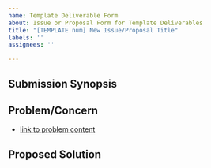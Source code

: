 ```yaml
---
name: Template Deliverable Form
about: Issue or Proposal Form for Template Deliverables
title: "[TEMPLATE num] New Issue/Proposal Title"
labels: ''
assignees: ''

---
```


<!-- New Proposal Content -->
## Submission Synopsis


<!-- Issue Content -->
## Problem/Concern

* [link to problem content]()

## Proposed Solution
